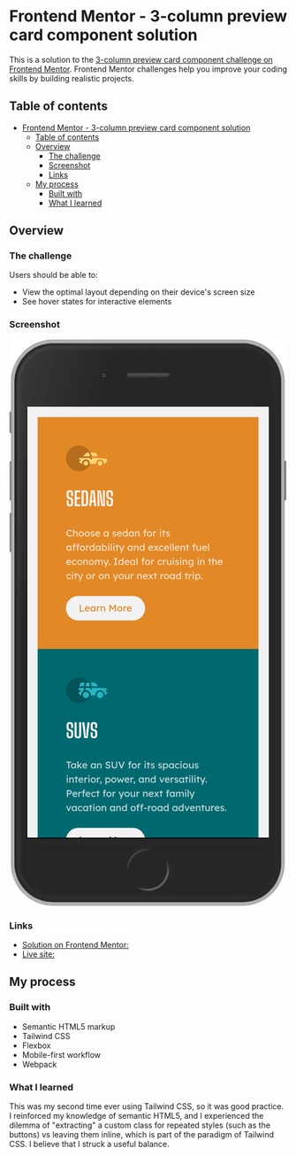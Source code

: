 # Frontend Mentor - 3-column preview card component solution

This is a solution to the [3-column preview card component challenge on Frontend Mentor](https://www.frontendmentor.io/challenges/3column-preview-card-component-pH92eAR2-). Frontend Mentor challenges help you improve your coding skills by building realistic projects. 

## Table of contents

- [Frontend Mentor - 3-column preview card component solution](#frontend-mentor---3-column-preview-card-component-solution)
  - [Table of contents](#table-of-contents)
  - [Overview](#overview)
    - [The challenge](#the-challenge)
    - [Screenshot](#screenshot)
    - [Links](#links)
  - [My process](#my-process)
    - [Built with](#built-with)
    - [What I learned](#what-i-learned)


## Overview

### The challenge

Users should be able to:

- View the optimal layout depending on their device's screen size
- See hover states for interactive elements

### Screenshot

![](./dist/images/screenshot.png)


### Links

- [Solution on Frontend Mentor: ](https://www.frontendmentor.io/solutions/responsive-3column-card-component-using-flexbox-tailwindcss-webpack-zGDVB2YNJ)
- [Live site: ](https://mattdimicelli.github.io/3-column-preview-card-component/)

## My process

### Built with

- Semantic HTML5 markup
- Tailwind CSS
- Flexbox
- Mobile-first workflow
- Webpack

### What I learned

This was my second time ever using Tailwind CSS, so it was good practice.  I reinforced my knowledge of semantic HTML5, and I experienced the dilemma of "extracting" a custom class for repeated styles (such as the buttons) vs leaving them inline, which is part of the paradigm of Tailwind CSS.  I believe that I struck a useful balance.



